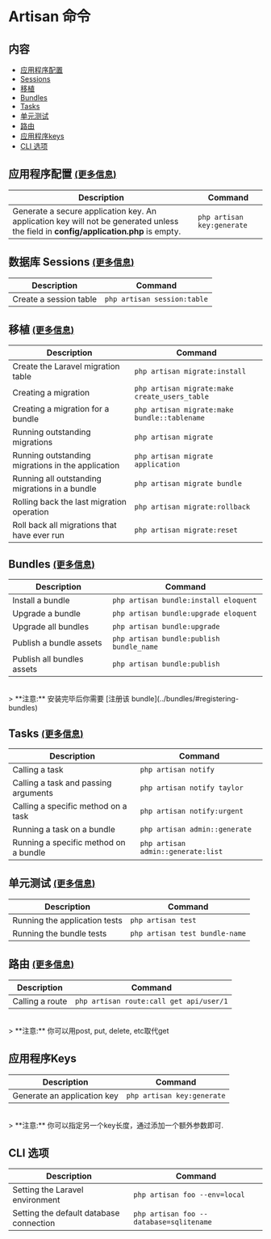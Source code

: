 # Artisan 命令

## 内容

- [应用程序配置](#application-configuration)
- [Sessions](#sessions)
- [移植](#migrations)
- [Bundles](#bundles)
- [Tasks](#tasks)
- [单元测试](#unit-tests)
- [路由](#routing)
- [应用程序keys](#keys)
- [CLI 选项](#cli-options)

<a name="application-configuration"></a>
## 应用程序配置 <small>[(更多信息)](/docs/install#basic-configuration)</small>

Description  | Command
------------- | -------------
Generate a secure application key. An application key will not be generated unless the field in **config/application.php** is empty. | `php artisan key:generate`

<a name="sessions"></a>
## 数据库 Sessions <small>[(更多信息)](/docs/session/config#database)</small>

Description  | Command
------------- | -------------
Create a session table  | `php artisan session:table`

<a name="migrations"></a>
## 移植 <small>[(更多信息)](/docs/database/migrations)</small>

Description  | Command
------------- | -------------
Create the Laravel migration table  | `php artisan migrate:install`
Creating a migration  | `php artisan migrate:make create_users_table`
Creating a migration for a bundle  |  `php artisan migrate:make bundle::tablename`
Running outstanding migrations  |  `php artisan migrate`
Running outstanding migrations in the application |  `php artisan migrate application`
Running all outstanding migrations in a bundle  |  `php artisan migrate bundle`
Rolling back the last migration operation | `php artisan migrate:rollback`
Roll back all migrations that have ever run  |  `php artisan migrate:reset`

<a name="bundles"></a>
## Bundles <small>[(更多信息)](/docs/bundles)</small>

Description  | Command
------------- | -------------
Install a bundle  |  `php artisan bundle:install eloquent`
Upgrade a bundle  |  `php artisan bundle:upgrade eloquent`
Upgrade all bundles | `php artisan bundle:upgrade`
Publish a bundle assets | `php artisan bundle:publish bundle_name`
Publish all bundles assets | `php artisan bundle:publish`

<br>
> **注意:** 安装完毕后你需要 [注册该 bundle](../bundles/#registering-bundles)

<a name="tasks"></a>
## Tasks <small>[(更多信息)](/docs/artisan/tasks)</small>

Description  | Command
------------- | -------------
Calling a task  |  `php artisan notify`
Calling a task and passing arguments  |  `php artisan notify taylor`
Calling a specific method on a task  |  `php artisan notify:urgent`
Running a task on a bundle | `php artisan admin::generate`
Running a specific method on a bundle  |  `php artisan admin::generate:list`

<a name="unit-tests"></a>
## 单元测试 <small>[(更多信息)](/docs/testing)</small>

Description  | Command
------------- | -------------
Running the application tests  |  `php artisan test`
Running the bundle tests  |  `php artisan test bundle-name`

<a name="routing"></a>
## 路由 <small>[(更多信息)](/docs/routing)</small>

Description  | Command
------------- | -------------
Calling a route  |  `php artisan route:call get api/user/1`

<br>
> **注意:** 你可以用post, put, delete, etc取代get

<a name="keys"></a>
## 应用程序Keys

Description  | Command
------------- | -------------
Generate an application key  |  `php artisan key:generate`

<br>
> **注意:** 你可以指定另一个key长度，通过添加一个额外参数即可.

<a name="cli-options"></a>
## CLI 选项

Description  | Command
------------- | -------------
Setting the Laravel environment  |  `php artisan foo --env=local`
Setting the default database connection  |  `php artisan foo --database=sqlitename`
